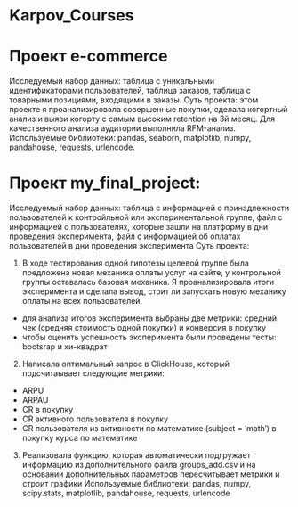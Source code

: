# Karpov_Courses

# Проект e-commerce
Исследуемый набор данных: таблица с уникальными идентификаторами пользователей, таблица заказов, таблица с товарными позициями, входящими в заказы.
Суть проекта: этом проекте я проанализировала совершенные покупки, сделала когортный анализ и выяви когорту с самым высоким retention на 3й месяц. Для качественного анализа аудитории выполнила RFM-анализ.
Используемые библиотеки: pandas, seaborn, matplotlib, numpy, pandahouse, requests, urlencode.

# Проект my_final_project:
Исследуемый набор данных: таблица с информацией о принадлежности пользователей к контройльной или экспериментальной группе, файл с информацией о пользователях, которые зашли на платформу в дни проведения эксперимента, файл с информацией об оплатах пользователей в дни проведения эксперимента
Суть проекта: 
1. В ходе тестирования одной гипотезы целевой группе была предложена новая механика оплаты услуг на сайте, у контрольной группы оставалась базовая механика. Я проанализировала итоги эксперимента и сделала вывод, стоит ли запускать новую механику оплаты на всех пользователей.
- для анализа итогов эксперимента выбраны две метрики: средний чек (средняя стоимость одной покупки) и конверсия в покупку
- чтобы оценить успешность эксперимента были проведены тесты: bootsrap и хи-квадрат
2. Напиcала оптимальный запрос в ClickHouse, который подсчитаывает следующие метрики:
- ARPU 
- ARPAU 
- CR в покупку 
- СR активного пользователя в покупку 
- CR пользователя из активности по математике (subject = ’math’) в покупку курса по математике
3. Реализовала функцию, которая автоматически подгружает информацию из дополнительного файла groups_add.csv и на основании дополнительных параметров пересчитывает метрики и строит графики
Используемые библиотеки: pandas, numpy, scipy.stats, matplotlib, pandahouse, requests, urlencode

